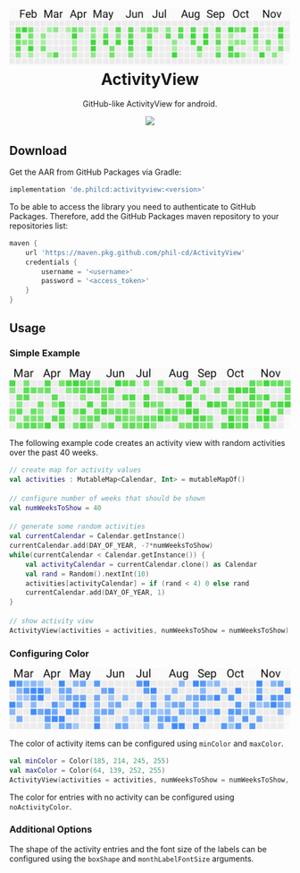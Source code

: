 <h1 align="center">
  <img src="https://raw.githubusercontent.com/phil-cd/ActivityView/7-readme/.github/images/ActivityView.png" width="620px"/><br/>
  ActivityView
</h1>

<p align="center">
GitHub-like ActivityView for android.
</p>

<p align="center">
<img src="https://github.com/phil-cd/ActivityView/workflows/Android%20CI/badge.svg?branch=main"/>
</p>

## Download

Get the AAR from GitHub Packages via Gradle:

```groovy
implementation 'de.philcd:activityview:<version>'
```

To be able to access the library you need to authenticate to GitHub Packages.
Therefore, add the GitHub Packages maven repository to your repositories list:

```groovy
maven {
    url 'https://maven.pkg.github.com/phil-cd/ActivityView'
    credentials {
        username = '<username>'
        password = '<access_token>'
    }
}
```

## Usage

### Simple Example

<img src="https://raw.githubusercontent.com/phil-cd/ActivityView/7-readme/.github/images/ActivityViewRandom.png" width="520px"/><br/>

The following example code creates an activity view with random activities over the past 40 weeks.

```kotlin
// create map for activity values
val activities : MutableMap<Calendar, Int> = mutableMapOf()

// configure number of weeks that should be shown
val numWeeksToShow = 40

// generate some random activities
val currentCalendar = Calendar.getInstance()
currentCalendar.add(DAY_OF_YEAR, -7*numWeeksToShow)
while(currentCalendar < Calendar.getInstance()) {
    val activityCalendar = currentCalendar.clone() as Calendar
    val rand = Random().nextInt(10)
    activities[activityCalendar] = if (rand < 4) 0 else rand
    currentCalendar.add(DAY_OF_YEAR, 1)
}

// show activity view
ActivityView(activities = activities, numWeeksToShow = numWeeksToShow)
```

### Configuring Color

<img src="https://raw.githubusercontent.com/phil-cd/ActivityView/7-readme/.github/images/ActivityViewBlue.png" width="520px"/><br/>

The color of activity items can be configured using `minColor` and `maxColor`.

```kotlin
val minColor = Color(185, 214, 245, 255)
val maxColor = Color(64, 139, 252, 255)
ActivityView(activities = activities, numWeeksToShow = numWeeksToShow, minColor = minColor, maxColor = maxColor)
```

The color for entries with no activity can be configured using `noActivityColor`.

### Additional Options

The shape of the activity entries and the font size of the labels can be configured using the `boxShape` and `monthLabelFontSize` arguments.
